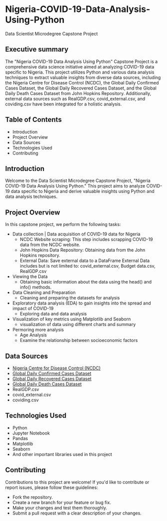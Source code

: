 # Nigeria-COVID-19-Data-Analysis-Using-Python
Data Scientist Microdegree Capstone Project
## Executive summary
The "Nigeria COVID-19 Data Analysis Using Python" Capstone Project is a comprehensive data science initiative aimed at analyzing COVID-19 data specific to Nigeria. This project utilizes Python and various data analysis techniques to extract valuable insights from diverse data sources, including the Nigeria Centre for Disease Control (NCDC), the Global Daily Confirmed Cases Dataset, the Global Daily Recovered Cases Dataset, and the Global Daily Death Cases Dataset from John Hopkins Repository. Additionally, external data sources such as RealGDP.csv, covid_external.csv, and coviding.csv have been integrated for a holistic analysis.
## Table of Contents
* Introduction
* Project Overview
* Data Sources
* Technologies Used
* Contributing
## Introduction
Welcome to the Data Scientist Microdegree Capstone Project, "Nigeria COVID-19 Data Analysis Using Python." This project aims to analyze COVID-19 data specific to Nigeria and derive valuable insights using Python and data analysis techniques.
## Project Overview
In this capstone project, we perform the following tasks:
* Data collection | Data acquisition of COVID-19 data for Nigeria
  - NCDC Website scraping: This step includes scrapping COVID-19 data from the NCDC website.
  - John Hopkins Data Repository: Obtaining data from the John Hopkins repository.
  - External Data: Save external data to a DataFrame External Data includes but is not limited to: covid_external.csv, Budget data.csv, RealGDP.csv
* Viewing the Data
  - Obtaining basic information about the data using the head() and info() methods.
* Data Cleaning and Preparation
  - Cleaning and preparing the datasets for analysis
* Exploratory data analysis (EDA) to gain insights into the spread and impact of COVID-19
  - Exploring data and data analysis
* Visualization of key metrics using Matplotlib and Seaborn
  - visualization of data using different charts and summary
* Permoring more analysis
  - Age Analysis
  - Examine the relationship between socioeconomic factors
## Data Sources
  - [Nigeria Centre for Disease Control (NCDC)](https://covid19.ncdc.gov.ng/)
  - [Global Daily Confirmed Cases Dataset](https://github.com/CSSEGISandData/COVID-19/blob/master/csse_covid_19_data/csse_covid_19_time_series/time_series_covid19_confirmed_global.csv)
  - [Global Daily Recovered Cases Dataset](https://github.com/CSSEGISandData/COVID-19/blob/master/csse_covid_19_data/csse_covid_19_time_series/time_series_covid19_recovered_global.csv)
  - [Global Daily Death Cases Dataset](https://github.com/CSSEGISandData/COVID-19/blob/master/csse_covid_19_data/csse_covid_19_time_series/time_series_covid19_deaths_global.csv)
  - RealGDP.csv
  - covid_external.csv
  - coviding.csv
## Technologies Used
* Python
* Jupyter Notebook
* Pandas
* Matplotlib
* Seaborn
* And other important libraries used in this project
## Contributing
Contributions to this project are welcome! If you'd like to contribute or report issues, please follow these guidelines:

* Fork the repository.
* Create a new branch for your feature or bug fix.
* Make your changes and test them thoroughly.
* Submit a pull request with a clear description of your changes.

